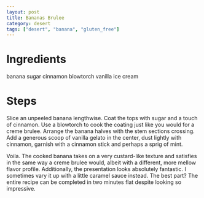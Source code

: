 ```yaml
---
layout: post
title: Bananas Brulee
category: desert
tags: ["desert", "banana", "gluten_free"]
---
```

# Ingredients

banana
sugar
cinnamon
blowtorch
vanilla ice cream

# Steps

Slice an unpeeled banana lengthwise. Coat the tops with sugar and a touch of cinnamon. Use a blowtorch to cook the coating just like you would for a creme brulee. Arrange the banana halves with the stem sections crossing. Add a generous scoop of vanilla gelato in the center, dust lightly with cinnamon, garnish with a cinnamon stick and perhaps a sprig of mint.

Voila. The cooked banana takes on a very custard-like texture and satisfies in the same way a creme brulee would, albeit with a different, more mellow flavor profile. Additionally, the presentation looks absolutely fantastic. I sometimes vary it up with a little caramel sauce instead.
The best part? The entire recipe can be completed in two minutes flat despite looking so impressive.